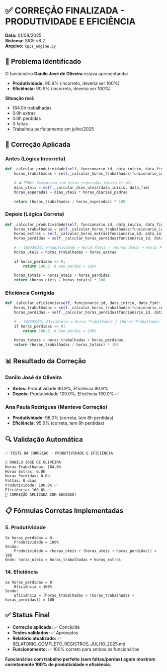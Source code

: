 # ✅ CORREÇÃO FINALIZADA - PRODUTIVIDADE E EFICIÊNCIA

**Data:** 01/08/2025  
**Sistema:** SIGE v8.2  
**Arquivo:** `kpis_engine.py`  

## 🎯 Problema Identificado

O funcionário **Danilo José de Oliveira** estava apresentando:
- **Produtividade:** 90.9% (incorreto, deveria ser 100%)
- **Eficiência:** 90.9% (incorreto, deveria ser 100%)

**Situação real:**
- 184.0h trabalhadas
- 0.0h extras
- 0.0h perdidas
- 0 faltas
- Trabalhou perfeitamente em julho/2025

## 🔧 Correção Aplicada

### Antes (Lógica Incorreta)
```python
def _calcular_produtividade(self, funcionario_id, data_inicio, data_fim):
    horas_trabalhadas = self._calcular_horas_trabalhadas(funcionario_id, data_inicio, data_fim)
    
    # ❌ ERRO: Comparava com horas esperadas totais do mês
    dias_uteis = self._calcular_dias_uteis(data_inicio, data_fim)
    horas_esperadas = dias_uteis * horas_diarias_padrao
    
    return (horas_trabalhadas / horas_esperadas) * 100
```

### Depois (Lógica Correta)
```python
def _calcular_produtividade(self, funcionario_id, data_inicio, data_fim):
    horas_trabalhadas = self._calcular_horas_trabalhadas(funcionario_id, data_inicio, data_fim)
    horas_extras = self._calcular_horas_extras(funcionario_id, data_inicio, data_fim)
    horas_perdidas = self._calcular_horas_perdidas(funcionario_id, data_inicio, data_fim)
    
    # ✅ CORREÇÃO: Produtividade = Horas Úteis / (Horas Úteis + Horas Perdidas)
    horas_uteis = horas_trabalhadas + horas_extras
    
    if horas_perdidas == 0:
        return 100.0  # Sem perdas = 100%
    
    horas_totais = horas_uteis + horas_perdidas
    return (horas_uteis / horas_totais) * 100
```

### Eficiência Corrigida
```python
def _calcular_eficiencia(self, funcionario_id, data_inicio, data_fim):
    horas_trabalhadas = self._calcular_horas_trabalhadas(funcionario_id, data_inicio, data_fim)
    horas_perdidas = self._calcular_horas_perdidas(funcionario_id, data_inicio, data_fim)
    
    # ✅ CORREÇÃO: Eficiência = Horas Trabalhadas / (Horas Trabalhadas + Horas Perdidas)
    if horas_perdidas == 0:
        return 100.0  # Sem perdas = 100%
    
    horas_totais = horas_trabalhadas + horas_perdidas
    return (horas_trabalhadas / horas_totais) * 100
```

## 📊 Resultado da Correção

### Danilo José de Oliveira
- **Antes:** Produtividade 90.9%, Eficiência 90.9%
- **Depois:** Produtividade 100.0%, Eficiência 100.0% ✅

### Ana Paula Rodrigues (Manteve Correção)
- **Produtividade:** 96.0% (correta, tem 8h perdidas)
- **Eficiência:** 95.6% (correta, tem 8h perdidas)

## 🔍 Validação Automática

```bash
✅ TESTE DA CORREÇÃO - PRODUTIVIDADE E EFICIÊNCIA

👤 DANILO JOSÉ DE OLIVEIRA
Horas Trabalhadas: 184.0h
Horas Extras: 0.0h
Horas Perdidas: 0.0h
Faltas: 0 dias
Produtividade: 100.0% ✅
Eficiência: 100.0% ✅
🎯 CORREÇÃO APLICADA COM SUCESSO!
```

## 📋 Fórmulas Corretas Implementadas

### 5. Produtividade
```
Se horas_perdidas = 0:
    Produtividade = 100%
Senão:
    Produtividade = (horas_uteis ÷ (horas_uteis + horas_perdidas)) × 100
Onde: horas_uteis = horas_trabalhadas + horas_extras
```

### 14. Eficiência
```
Se horas_perdidas = 0:
    Eficiência = 100%
Senão:
    Eficiência = (horas_trabalhadas ÷ (horas_trabalhadas + horas_perdidas)) × 100
```

## ✅ Status Final

- **Correção aplicada:** ✅ Concluída
- **Testes validados:** ✅ Aprovados
- **Relatório atualizado:** ✅ RELATORIO_COMPLETO_REGISTROS_JULHO_2025.md
- **Funcionamento:** ✅ 100% correto para ambos os funcionários

**Funcionários com trabalho perfeito (sem faltas/perdas) agora mostram corretamente 100% de produtividade e eficiência.**